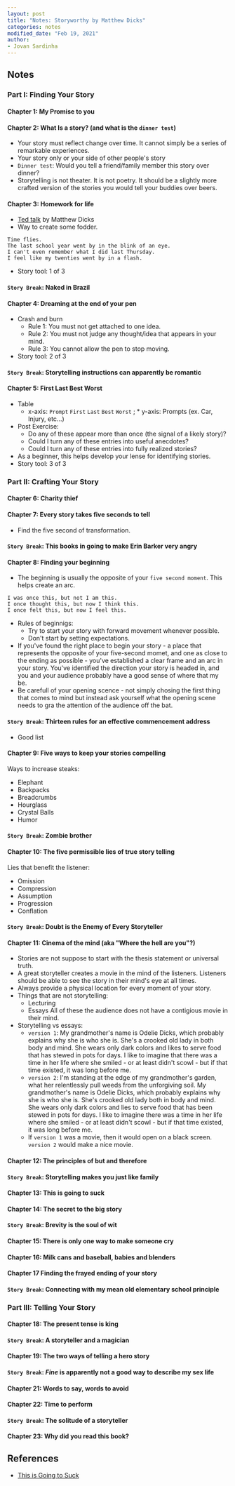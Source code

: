 ```yaml
---
layout: post
title: "Notes: Storyworthy by Matthew Dicks"
categories: notes
modified_date: "Feb 19, 2021"
author:
- Jovan Sardinha
---
```


## Notes

### Part I: Finding Your Story

#### Chapter 1: My Promise to you

#### Chapter 2: What Is a story? (and what is the `dinner test`)

* Your story must reflect change over time. It cannot simply be a series of remarkable experiences.
* Your story only or your side of other people's story
* `Dinner test`: Would you tell a friend/family member this story over dinner?
* Storytelling is not theater. It is not poetry. It should be a slightly more crafted version of the stories you would tell your buddies over beers.

#### Chapter 3: Homework for life

* [Ted talk](https://www.youtube.com/watch?v=x7p329Z8MD0) by Matthew Dicks
* Way to create some fodder.

```text
Time flies.
The last school year went by in the blink of an eye.
I can't even remember what I did last Thursday.
I feel like my twenties went by in a flash.
```

* Story tool: 1 of 3

#### `Story Break`: Naked in Brazil

#### Chapter 4: Dreaming at the end of your pen

* Crash and burn
  * Rule 1: You must not get attached to one idea.
  * Rule 2: You must not judge any thought/idea that appears in your mind.
  * Rule 3: You cannot allow the pen to stop moving.
* Story tool: 2 of 3

#### `Story Break`: Storytelling instructions can apparently be romantic

#### Chapter 5: First Last Best Worst

* Table
  * x-axis: `Prompt` `First` `Last` `Best` `Worst` ; * y-axis: Prompts (ex. Car, Injury, etc...)
* Post Exercise:
  * Do any of these appear more than once (the signal of a likely story)?
  * Could I turn any of these entries into useful anecdotes?
  * Could I turn any of these entries into fully realized stories?
* As a beginner, this helps develop your lense for identifying stories.
* Story tool: 3 of 3

### Part II: Crafting Your Story

#### Chapter 6: Charity thief

#### Chapter 7: Every story takes five seconds to tell

* Find the five second of transformation.

#### `Story Break`: This books in going to make Erin Barker very angry

#### Chapter 8: Finding your beginning

* The beginning is usually the opposite of your `five second moment`. This helps create an arc.

```text
I was once this, but not I am this.
I once thought this, but now I think this.
I once felt this, but now I feel this.
```

* Rules of beginnigs:
  * Try to start your story with forward movement whenever possible.
  * Don't start by setting expectations.
* If you've found the right place to begin your story - a place that represents the opposite of your five-second momet, and one as close to the ending as possible - you've established a clear frame and an arc in your story. You've identified the direction your story is headed in, and you and your audience probably have a good sense of where that my be.
* Be carefull of your opening scence - not simply chosing the first thing that comes to mind but instead ask yourself what the opening scene needs to gra the attention of the audience off the bat.

#### `Story Break`: Thirteen rules for an effective commencement address

* Good list

#### Chapter 9: Five ways to keep your stories compelling

Ways to increase steaks:

* Elephant
* Backpacks
* Breadcrumbs
* Hourglass
* Crystal Balls
* Humor

#### `Story Break`: Zombie brother

#### Chapter 10: The five permissible lies of true story telling

Lies that benefit the listener:

* Omission
* Compression
* Assumption
* Progression
* Conflation

#### `Story Break`: Doubt is the Enemy of Every Storyteller

#### Chapter 11: Cinema of the mind (aka "Where the hell are you"?)

* Stories are not suppose to start with the thesis statement or universal truth.
* A great storyteller creates a movie in the mind of the listeners. Listeners should be able to see the story in their mind's eye at all times.
* Always provide a physical location for every moment of your story.
* Things that are not storytelling:
  * Lecturing
  * Essays
    All of these the audience does not have a contigious movie in their mind.
* Storytelling vs essays:
  * `version 1`: My grandmother's name is Odelie Dicks, which probably explains why she is who she is. She's a crooked old lady in both body and mind. She wears only dark colors and likes to serve food that has stewed in pots for days. I like to imagine that there was a time in her life where she smiled - or at least didn't scowl - but if that time existed, it was long before me.
  * `version 2`: I'm standing at the edge of my grandmother's garden, what her relentlessly pull weeds from the unforgiving soil. My grandmother's name is Odelie Dicks, which probably explains why she is who she is. She's crooked old lady both in body and mind. She wears only dark colors and lies to serve food that has been stewed in pots for days. I like to imagine there was a time in her life where she smiled - or at least didn't scowl - but if that time existed, it was long before me.
  * If `version 1` was a movie, then it would open on a black screen. `version 2` would make a nice movie.



#### Chapter 12: The principles of **but** and **therefore**

#### `Story Break`: Storytelling makes you just like family

#### Chapter 13: This is going to suck

#### Chapter 14: The secret to the big story

#### `Story Break`: Brevity is the soul of wit

#### Chapter 15: There is only one way to make someone cry

#### Chapter 16: Milk cans and baseball, babies and blenders

#### Chapter 17 Finding the frayed ending of your story

#### `Story Break`: Connecting with my mean old elementary school principle

### Part III: Telling Your Story

#### Chapter 18: The present tense is king

#### `Story Break`: A storyteller and a magician

#### Chapter 19: The two ways of telling a hero story

#### `Story Break`: *Fine* is apparently not a good way to describe my sex life

#### Chapter 21: Words to say, words to avoid

#### Chapter 22: Time to perform

#### `Story Break`: The solitude of a storyteller

#### Chapter 23: Why did you read this book?


## References

* [This is Going to Suck](https://www.youtube.com/watch?v=U9v0O0oEmpQ&t)

